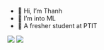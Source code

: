 
- 👋 Hi, I’m Thanh
- 👀 I’m into ML 
- 🌱 A fresher student at PTIT 

<div>
<img src="https://github-readme-stats.vercel.app/api?username=tiiesn&show_icons=true&theme=radical&count_private=true"/>
<img src="https://github-readme-stats.vercel.app/api/top-langs/?username=tiiesn&layout=compact&theme=radical"/>
</div>

